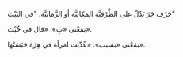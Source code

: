 حَرْف جَرّ يَدُلّ على الظَّرْفيَّة المكانيَّة أو الزَّمانيَّة.
"في البَيْت"

بمَعْنى «بِ»: «قال في خُبْث».

بمَعْنى «بسبب»: «عُذّبت امرأة في هِرّة حَبَسَتْها».

